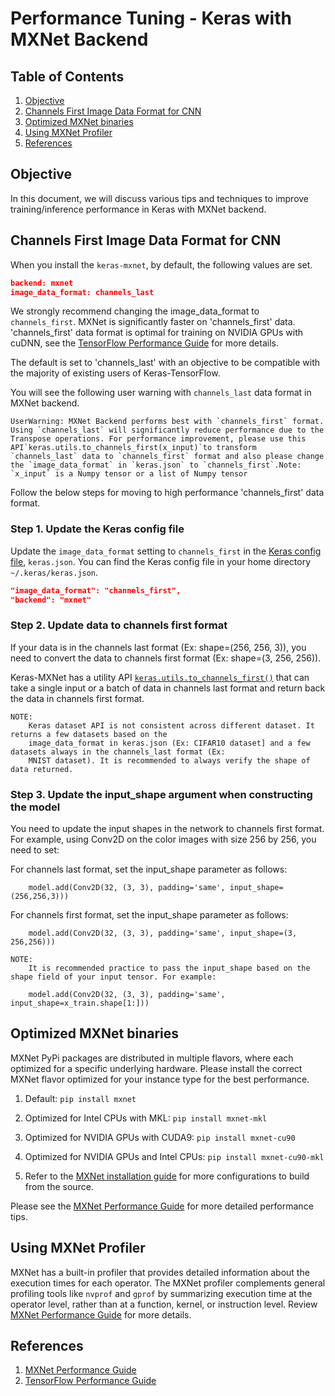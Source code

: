 # Performance Tuning - Keras with MXNet Backend

## Table of Contents
1. [Objective](#objective)
2. [Channels First Image Data Format for CNN](#channels-first-image-data-format-for-cnn)
3. [Optimized MXNet binaries](#optimized-mxnet-binaries)
4. [Using MXNet Profiler](#using-mxnet-profiler)
5. [References](#references)

## Objective
In this document, we will discuss various tips and techniques to improve training/inference performance in Keras with MXNet backend.

## Channels First Image Data Format for CNN

When you install the `keras-mxnet`, by default, the following values are set.

```json
backend: mxnet
image_data_format: channels_last
```

We strongly recommend changing the image_data_format to `channels_first`. MXNet is significantly faster on 
'channels_first' data. 'channels_first' data format is optimal for training on NVIDIA GPUs with cuDNN, see 
the [TensorFlow Performance Guide](https://www.tensorflow.org/performance/performance_guide#data_formats) for more 
details.

The default is set to 'channels_last' with an objective to be compatible with the majority of existing users of Keras-TensorFlow.

You will see the following user warning with `channels_last` data format in MXNet backend.

```
UserWarning: MXNet Backend performs best with `channels_first` format. Using `channels_last` will significantly reduce performance due to the Transpose operations. For performance improvement, please use this API`keras.utils.to_channels_first(x_input)`to transform `channels_last` data to `channels_first` format and also please change the `image_data_format` in `keras.json` to `channels_first`.Note: `x_input` is a Numpy tensor or a list of Numpy tensor
```

Follow the below steps for moving to high performance 'channels_first' data format.

### Step 1. Update the Keras config file

Update the `image_data_format` setting to `channels_first` in the [Keras config file](https://keras.io/backend/#kerasjson-details), `keras.json`. You can find the Keras config file in your home directory `~/.keras/keras.json`.

```json
"image_data_format": "channels_first", 
"backend": "mxnet"
```

### Step 2. Update data to channels first format

If your data is in the channels last format (Ex: shape=(256, 256, 3)), you need to convert the data to channels first format (Ex: shape=(3, 256, 256)). 

Keras-MXNet has a utility API [`keras.utils.to_channels_first()`](https://github.com/awslabs/keras-apache-mxnet/blob/master/keras/utils/np_utils.py#L55) that can take a single input or a batch of data in channels last format and return back the data in channels first format.


```
NOTE:
    Keras dataset API is not consistent across different dataset. It returns a few datasets based on the 
    image_data_format in keras.json (Ex: CIFAR10 dataset] and a few datasets always in the channels_last format (Ex: 
    MNIST dataset). It is recommended to always verify the shape of data returned.
```

### Step 3. Update the input_shape argument when constructing the model

You need to update the input shapes in the network to channels first format. For example, using Conv2D on the color 
images with size 256 by 256, you need to set:

For channels last format, set the input_shape parameter as follows:

```
    model.add(Conv2D(32, (3, 3), padding='same', input_shape=(256,256,3)))
```

For channels first format, set the input_shape parameter as follows:

```
    model.add(Conv2D(32, (3, 3), padding='same', input_shape=(3, 256,256)))
```

```
NOTE:
    It is recommended practice to pass the input_shape based on the shape field of your input tensor. For example:
    
    model.add(Conv2D(32, (3, 3), padding='same', input_shape=x_train.shape[1:]))

```

## Optimized MXNet binaries

MXNet PyPi packages are distributed in multiple flavors, where each optimized for a specific underlying hardware. 
Please install the correct MXNet flavor optimized for your instance type for the best performance.

1. Default: `pip install mxnet`
 
2. Optimized for Intel CPUs with MKL: `pip install mxnet-mkl`

3. Optimized for NVIDIA GPUs with CUDA9: `pip install mxnet-cu90` 

4. Optimized for NVIDIA GPUs and Intel CPUs: `pip install mxnet-cu90-mkl`

5. Refer to the [MXNet installation guide](https://mxnet.incubator.apache.org/install/index.html) for more 
configurations to build from the source.

Please see the [MXNet Performance Guide](https://mxnet.incubator.apache.org/faq/perf.html) for more detailed 
performance tips.

## Using MXNet Profiler

MXNet has a built-in profiler that provides detailed information about the execution times for each operator. The MXNet 
profiler complements general profiling tools like `nvprof` and `gprof` by summarizing execution time at the operator 
level, rather than at a function, kernel, or instruction level. Review [MXNet Performance Guide](https://mxnet.incubator.apache.org/faq/perf.html) for more details.

## References
1. [MXNet Performance Guide](https://mxnet.incubator.apache.org/faq/perf.html)
2. [TensorFlow Performance Guide](https://www.tensorflow.org/performance/performance_guide#data_formats)

